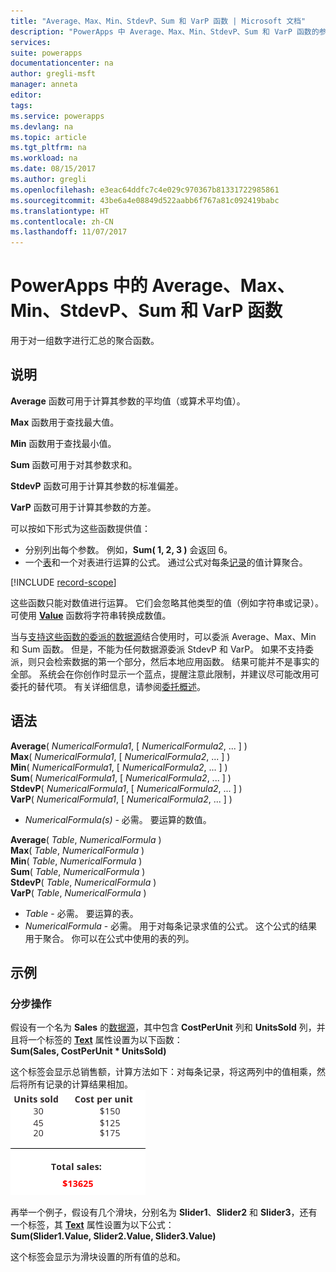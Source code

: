 ```yaml
---
title: "Average、Max、Min、StdevP、Sum 和 VarP 函数 | Microsoft 文档"
description: "PowerApps 中 Average、Max、Min、StdevP、Sum 和 VarP 函数的参考信息（包括语法和示例）"
services: 
suite: powerapps
documentationcenter: na
author: gregli-msft
manager: anneta
editor: 
tags: 
ms.service: powerapps
ms.devlang: na
ms.topic: article
ms.tgt_pltfrm: na
ms.workload: na
ms.date: 08/15/2017
ms.author: gregli
ms.openlocfilehash: e3eac64ddfc7c4e029c970367b81331722985861
ms.sourcegitcommit: 43be6a4e08849d522aabb6f767a81c092419babc
ms.translationtype: HT
ms.contentlocale: zh-CN
ms.lasthandoff: 11/07/2017
---
```

# <a name="average-max-min-stdevp-sum-and-varp-functions-in-powerapps"></a>PowerApps 中的 Average、Max、Min、StdevP、Sum 和 VarP 函数
用于对一组数字进行汇总的聚合函数。

## <a name="description"></a>说明
**Average** 函数可用于计算其参数的平均值（或算术平均值）。

**Max** 函数用于查找最大值。

**Min** 函数用于查找最小值。

**Sum** 函数可用于对其参数求和。

**StdevP** 函数可用于计算其参数的标准偏差。

**VarP** 函数可用于计算其参数的方差。

可以按如下形式为这些函数提供值：

* 分别列出每个参数。 例如，**Sum( 1, 2, 3 )** 会返回 6。
* 一个[表](../working-with-tables.md)和一个对表进行运算的公式。  通过公式对每条[记录](../working-with-tables.md#records)的值计算聚合。  

[!INCLUDE [record-scope](../../includes/record-scope.md)]

这些函数只能对数值进行运算。 它们会忽略其他类型的值（例如字符串或记录）。 可使用 **[Value](function-value.md)** 函数将字符串转换成数值。

当与[支持这些函数的委派的数据源](../delegation-list.md)结合使用时，可以委派 Average、Max、Min 和 Sum 函数。  但是，不能为任何数据源委派 StdevP 和 VarP。  如果不支持委派，则只会检索数据的第一个部分，然后本地应用函数。  结果可能并不是事实的全部。  系统会在你创作时显示一个蓝点，提醒注意此限制，并建议尽可能改用可委托的替代项。 有关详细信息，请参阅[委托概述](../delegation-overview.md)。

## <a name="syntax"></a>语法
**Average**( *NumericalFormula1*, [ *NumericalFormula2*, ... ] )<br>**Max**( *NumericalFormula1*, [ *NumericalFormula2*, ... ] )<br>**Min**( *NumericalFormula1*, [ *NumericalFormula2*, ... ] )<br>**Sum**( *NumericalFormula1*, [ *NumericalFormula2*, ... ] )<br>**StdevP**( *NumericalFormula1*, [ *NumericalFormula2*, ... ] )<br>**VarP**( *NumericalFormula1*, [ *NumericalFormula2*, ... ] )

* *NumericalFormula(s)* - 必需。  要运算的数值。

**Average**( *Table*, *NumericalFormula* )<br>**Max**( *Table*, *NumericalFormula* )<br>**Min**( *Table*, *NumericalFormula* )<br>**Sum**( *Table*, *NumericalFormula* )<br>**StdevP**( *Table*, *NumericalFormula* )<br>**VarP**( *Table*, *NumericalFormula* )

* *Table* - 必需。  要运算的表。
* *NumericalFormula* - 必需。 用于对每条记录求值的公式。 这个公式的结果用于聚合。 你可以在公式中使用的表的列。

## <a name="examples"></a>示例
### <a name="step-by-step"></a>分步操作
假设有一个名为 **Sales** 的[数据源](../working-with-data-sources.md)，其中包含 **CostPerUnit** 列和 **UnitsSold** 列，并且将一个标签的 **[Text](../controls/properties-core.md)** 属性设置为以下函数：<br>
**Sum(Sales, CostPerUnit * UnitsSold)**

这个标签会显示总销售额，计算方法如下：对每条记录，将这两列中的值相乘，然后将所有记录的计算结果相加。<br>![根据销售数量和单价计算销售总额](./media/function-aggregates/total-sales.png)

再举一个例子，假设有几个滑块，分别名为 **Slider1**、**Slider2** 和 **Slider3**，还有一个标签，其 **[Text](../controls/properties-core.md)** 属性设置为以下公式：<br>
**Sum(Slider1.Value, Slider2.Value, Slider3.Value)**

这个标签会显示为滑块设置的所有值的总和。

